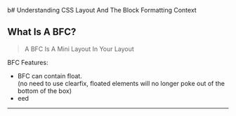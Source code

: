 b# Understanding CSS Layout And The Block Formatting Context

## What Is A BFC?

> A BFC Is A Mini Layout In Your Layout

BFC Features:

- BFC can contain float. </br>(no need to use clearfix, floated elements will no longer poke out of the bottom of the box)
- eed

---
